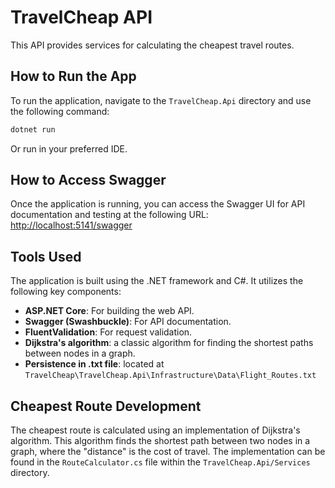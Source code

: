 # TravelCheap API
This API provides services for calculating the cheapest travel routes.
## How to Run the App
To run the application, navigate to the `TravelCheap.Api` directory and use the following command:
``` bash
dotnet run
```

Or run in your preferred IDE.

## How to Access Swagger
Once the application is running, you can access the Swagger UI for API documentation and testing at the following URL:
[http://localhost:5141/swagger](http://localhost:5141/swagger)
## Tools Used
The application is built using the .NET framework and C#. It utilizes the following key components:
- **ASP.NET Core**: For building the web API.
- **Swagger (Swashbuckle)**: For API documentation.
- **FluentValidation**: For request validation.
- **Dijkstra's algorithm**: a classic algorithm for finding the shortest paths between nodes in a graph.
- **Persistence in .txt file**: located at `TravelCheap\TravelCheap.Api\Infrastructure\Data\Flight_Routes.txt`

## Cheapest Route Development
The cheapest route is calculated using an implementation of Dijkstra's algorithm. This algorithm finds the shortest path between two nodes in a graph, where the "distance" is the cost of travel. The implementation can be found in the `RouteCalculator.cs` file within the `TravelCheap.Api/Services` directory.
